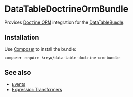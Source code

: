 # DataTableDoctrineOrmBundle

Provides [Doctrine ORM](https://github.com/doctrine/orm) integration for the [DataTableBundle](https://github.com/kreyu/data-table-bundle).

## Installation

Use [Composer](https://getcomposer.org/) to install the bundle:

```shell
composer require kreyu/data-table-doctrine-orm-bundle
```

## See also

- [Events](docs/events.md)
- [Expression Transformers](docs/expression-transformers.md)
